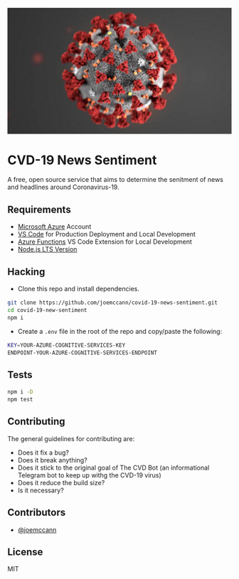 <p align="center">
  <img alt="CVD-19 Virus" src="assets/botpic.jpg" />
</p>

# CVD-19 News Sentiment

A free, open source service that aims to determine the senitment of news and headlines around Coronavirus-19.

## Requirements

- [Microsoft Azure](https://portal.azure.com) Account
- [VS Code](https://code.visualstudio.com/) for Production Deployment and Local Development
- [Azure Functions](https://marketplace.visualstudio.com/items?itemName=ms-azuretools.vscode-azurefunctions) VS Code Extension for Local Development
- [Node.js LTS Version](https://nodejs.org/en/about/releases/)

## Hacking

- Clone this repo and install dependencies.

```sh
git clone https://github.com/joemccann/covid-19-news-sentiment.git
cd covid-19-new-sentiment
npm i
```

- Create a `.env` file in the root of the repo and copy/paste the following:

```sh
KEY=YOUR-AZURE-COGNITIVE-SERVICES-KEY
ENDPOINT-YOUR-AZURE-COGNITIVE-SERVICES-ENDPOINT
```

## Tests

```sh
npm i -D
npm test
```


## Contributing

The general guidelines for contributing are:

- Does it fix a bug?
- Does it break anything?
- Does it stick to the original goal of The CVD Bot (an informational Telegram bot to keep up withg the CVD-19 virus)
- Does it reduce the build size?
- Is it necessary?

## Contributors

- [@joemccann](https://twitter.com/joemccann)

## License

MIT
